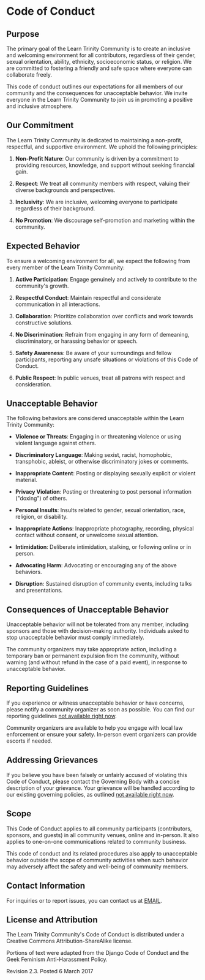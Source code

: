 # Code of Conduct

## Purpose

The primary goal of the Learn Trinity Community is to create an inclusive and welcoming environment for all contributors, regardless of their gender, sexual orientation, ability, ethnicity, socioeconomic status, or religion. We are committed to fostering a friendly and safe space where everyone can collaborate freely.

This code of conduct outlines our expectations for all members of our community and the consequences for unacceptable behavior. We invite everyone in the Learn Trinity Community to join us in promoting a positive and inclusive atmosphere.

## Our Commitment

The Learn Trinity Community is dedicated to maintaining a non-profit, respectful, and supportive environment. We uphold the following principles:

1. **Non-Profit Nature**: Our community is driven by a commitment to providing resources, knowledge, and support without seeking financial gain.

2. **Respect**: We treat all community members with respect, valuing their diverse backgrounds and perspectives.

3. **Inclusivity**: We are inclusive, welcoming everyone to participate regardless of their background.

4. **No Promotion**: We discourage self-promotion and marketing within the community.

## Expected Behavior

To ensure a welcoming environment for all, we expect the following from every member of the Learn Trinity Community:

1. **Active Participation**: Engage genuinely and actively to contribute to the community's growth.

2. **Respectful Conduct**: Maintain respectful and considerate communication in all interactions.

3. **Collaboration**: Prioritize collaboration over conflicts and work towards constructive solutions.

4. **No Discrimination**: Refrain from engaging in any form of demeaning, discriminatory, or harassing behavior or speech.

5. **Safety Awareness**: Be aware of your surroundings and fellow participants, reporting any unsafe situations or violations of this Code of Conduct.

6. **Public Respect**: In public venues, treat all patrons with respect and consideration.

## Unacceptable Behavior

The following behaviors are considered unacceptable within the Learn Trinity Community:

- **Violence or Threats**: Engaging in or threatening violence or using violent language against others.

- **Discriminatory Language**: Making sexist, racist, homophobic, transphobic, ableist, or otherwise discriminatory jokes or comments.

- **Inappropriate Content**: Posting or displaying sexually explicit or violent material.

- **Privacy Violation**: Posting or threatening to post personal information ("doxing") of others.

- **Personal Insults**: Insults related to gender, sexual orientation, race, religion, or disability.

- **Inappropriate Actions**: Inappropriate photography, recording, physical contact without consent, or unwelcome sexual attention.

- **Intimidation**: Deliberate intimidation, stalking, or following online or in person.

- **Advocating Harm**: Advocating or encouraging any of the above behaviors.

- **Disruption**: Sustained disruption of community events, including talks and presentations.

## Consequences of Unacceptable Behavior

Unacceptable behavior will not be tolerated from any member, including sponsors and those with decision-making authority. Individuals asked to stop unacceptable behavior must comply immediately.

The community organizers may take appropriate action, including a temporary ban or permanent expulsion from the community, without warning (and without refund in the case of a paid event), in response to unacceptable behavior.

## Reporting Guidelines

If you experience or witness unacceptable behavior or have concerns, please notify a community organizer as soon as possible. You can find our reporting guidelines [not available right now](#).

Community organizers are available to help you engage with local law enforcement or ensure your safety. In-person event organizers can provide escorts if needed.

## Addressing Grievances

If you believe you have been falsely or unfairly accused of violating this Code of Conduct, please contact the Governing Body with a concise description of your grievance. Your grievance will be handled according to our existing governing policies, as outlined [not available right now](#).

## Scope

This Code of Conduct applies to all community participants (contributors, sponsors, and guests) in all community venues, online and in-person. It also applies to one-on-one communications related to community business.

This code of conduct and its related procedures also apply to unacceptable behavior outside the scope of community activities when such behavior may adversely affect the safety and well-being of community members.

## Contact Information

For inquiries or to report issues, you can contact us at [EMAIL](mailto:hyattherate2005@gmail.com).

## License and Attribution

The Learn Trinity Community's Code of Conduct is distributed under a Creative Commons Attribution-ShareAlike license.

Portions of text were adapted from the Django Code of Conduct and the Geek Feminism Anti-Harassment Policy.

Revision 2.3. Posted 6 March 2017
